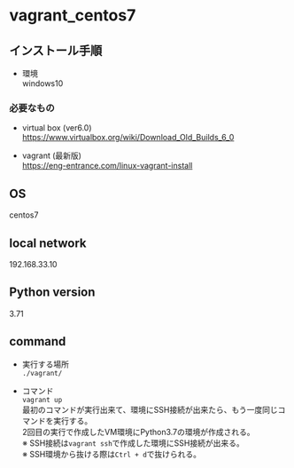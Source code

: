 # vagrant_centos7

## インストール手順
* 環境  
windows10
### 必要なもの
* virtual box (ver6.0)  
https://www.virtualbox.org/wiki/Download_Old_Builds_6_0

* vagrant (最新版)  
https://eng-entrance.com/linux-vagrant-install

## OS
centos7

## local network
192.168.33.10

## Python version
3.71

## command
* 実行する場所  
`./vagrant/`

* コマンド  
`vagrant up`  
最初のコマンドが実行出来て、環境にSSH接続が出来たら、もう一度同じコマンドを実行する。  
2回目の実行で作成したVM環境にPython3.7の環境が作成される。  
※ SSH接続は`vagrant ssh`で作成した環境にSSH接続が出来る。  
※ SSH環境から抜ける際は`Ctrl + d`で抜けられる。